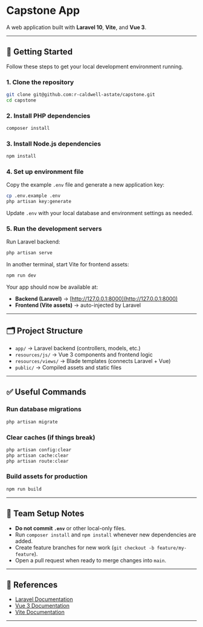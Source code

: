 # Capstone App

A web application built with **Laravel 10**, **Vite**, and **Vue 3**.

---

## 🚀 Getting Started

Follow these steps to get your local development environment running.

### 1. Clone the repository

```bash
git clone git@github.com:r-caldwell-astate/capstone.git
cd capstone
```

### 2. Install PHP dependencies

```bash
composer install
```

### 3. Install Node.js dependencies

```bash
npm install
```

### 4. Set up environment file

Copy the example `.env` file and generate a new application key:

```bash
cp .env.example .env
php artisan key:generate
```

Update `.env` with your local database and environment settings as needed.

### 5. Run the development servers

Run Laravel backend:

```bash
php artisan serve
```

In another terminal, start Vite for frontend assets:

```bash
npm run dev
```

Your app should now be available at:

* **Backend (Laravel)** → [http://127.0.0.1:8000](http://127.0.0.1:8000)
* **Frontend (Vite assets)** → auto-injected by Laravel

---

## 🗂 Project Structure

* `app/` → Laravel backend (controllers, models, etc.)
* `resources/js/` → Vue 3 components and frontend logic
* `resources/views/` → Blade templates (connects Laravel + Vue)
* `public/` → Compiled assets and static files

---

## ✅ Useful Commands

### Run database migrations

```bash
php artisan migrate
```

### Clear caches (if things break)

```bash
php artisan config:clear
php artisan cache:clear
php artisan route:clear
```

### Build assets for production

```bash
npm run build
```

---

## 👥 Team Setup Notes

* **Do not commit `.env`** or other local-only files.
* Run `composer install` and `npm install` whenever new dependencies are added.
* Create feature branches for new work (`git checkout -b feature/my-feature`).
* Open a pull request when ready to merge changes into `main`.

---

## 📖 References

* [Laravel Documentation](https://laravel.com/docs)
* [Vue 3 Documentation](https://vuejs.org/guide/introduction.html)
* [Vite Documentation](https://vitejs.dev/guide/)

---
